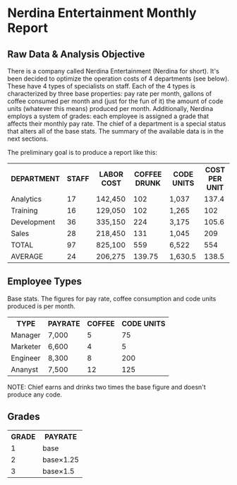<h1>Nerdina Entertainment Monthly Report</h1>

<h2>Raw Data & Analysis Objective</h2>

<p>There is a company called Nerdina Entertainment (Nerdina for short). It's been decided to optimize the operation costs of 4 departments (see below). These have 4 types of specialists on staff. Each of the 4 types is characterized by three base properties: pay rate per month, gallons of coffee consumed per month and (just for the fun of it) the amount of code units (whatever this means) produced per month. Additionally, Nerdina employs a system of grades: each employee is assigned a grade that affects their monthly pay rate. The chief of a department is a special status that alters all of the base stats. The summary of the available data is in the next sections.</p>
  
<p>The preliminary goal is to produce a report like this:</p>

<table>
  <tr>
    <th>DEPARTMENT</th>
    <th>STAFF</th>
    <th>LABOR COST</th>
    <th>COFFEE DRUNK</th>
    <th>CODE UNITS</th>
    <th>COST PER UNIT</th>
  </tr>
  <tr>
    <td>Analytics</td>
    <td>17</td>
    <td>142,450</td>
    <td>102</td>
    <td>1,037</td>
    <td>137.4</td>
  </tr>
  <tr>
    <td>Training</td>
    <td>16</td>
    <td>129,050</td>
    <td>102</td>
    <td>1,265</td>
    <td>102</td>
  </tr>
  <tr>
    <td>Development</td>
    <td>36</td>
    <td>335,150</td>
    <td>224</td>
    <td>3,175</td>
    <td>105.6</td>
  </tr>
  <tr>
    <td>Sales</td>
    <td>28</td>
    <td>218,450</td>
    <td>131</td>
    <td>1,045</td>
    <td>209</td>
  </tr>
  <tr>
    <td>TOTAL</td>
    <td>97</td>
    <td>825,100</td>
    <td>559</td>
    <td>6,522</td>
    <td>554</td>
  </tr>
  <tr>
    <td>AVERAGE</td>
    <td>24</td>
    <td>206,275</td>
    <td>139.75</td>
    <td>1,630.5</td>
    <td>138.5</td>
  </tr>
</table>

<h2>Employee Types</h2>

<p>Base stats. The figures for pay rate, coffee consumption and code units produced is per month.</p>

<table>
  <tr>
    <th>TYPE</th>
    <th>PAYRATE</th>
    <th>COFFEE</th>
    <th>CODE UNITS</th>
  </tr>
  <tr>
    <td>Manager</td>
    <td>7,000</td>
    <td>5</td>
    <td>75</td>
  </tr>
  <tr>
    <td>Marketer</td>
    <td>6,600</td>
    <td>4</td>
    <td>5</td>
  </tr>
  <tr>
    <td>Engineer</td>
    <td>8,300</td>
    <td>8</td>
    <td>200</td>
  </tr>
  <tr>
    <td>Ananyst</td>
    <td>7,500</td>
    <td>12</td>
    <td>125</td>
  </tr>
</table>

NOTE: Chief earns and drinks two times the base figure and doesn't produce any code.

<h2>Grades</h2>

<table>
  <tr>
    <th>GRADE</th>
    <th>PAYRATE</th>
  </tr>
  <tr>
    <td>1</td>
    <td>base</td>
  </tr>
  <tr>
    <td>2</td>
    <td>base×1.25</td>
  </tr>
  <tr>
    <td>3</td>
    <td>base×1.5</td>
  </tr>
</table>
